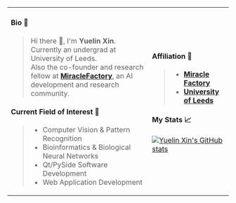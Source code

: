 <table border="0">
  <tr>
    <td>
   
#### Bio 🚀
> Hi there 👋, I'm **Yuelin Xin**.  
> Currently an undergrad at University of Leeds.  
> Also the co-founder and research fellow at [**MiracleFactory**](https://miraclefactory.co/), an AI development and research community.   
   
#### Current Field of Interest 📓
> * Computer Vision & Pattern Recognition  
> * Bioinformatics & Biological Neural Networks  
> * Qt/PySide Software Development  
> * Web Application Development    
    </td>
    <td> 
    
#### Affiliation 🏫
> * [**Miracle Factory**](https://miraclefactory.co/)
> * [**University of Leeds**](https://www.leeds.ac.uk/)

#### My Stats 📈
[![Yuelin Xin's GitHub stats](https://github-readme-stats.vercel.app/api?username=YuelinXin&show_icons=true&count_private=true)](https://github.com/YuelinXin/github-readme-stats)
    </td>
  </tr>
</table>
